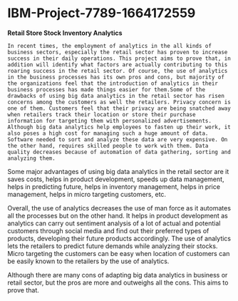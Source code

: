 # IBM-Project-7789-1664172559

<b>Retail Store Stock Inventory Analytics</b>

	In recent times, the employment of analytics in the all kinds of business sectors, especially the retail sector has proven to increase success in their daily operations. This project aims to prove that, in addition will identify what factors are actually contributing to this roaring success in the retail sector. Of course, the use of analytics in the business processes has its own pros and cons, but majority of the organizations feel that the introduction of analytics in their business processes has made things easier for them.Some of the drawbacks of using big data analytics in the retail sector has risen concerns among the customers as well the retailers. Privacy concern is one of them. Customers feel that their privacy are being snatched away when retailers track their location or store their purchase information for targeting them with personalized advertisements. Although big data analytics help employees to fasten up their work, it also poses a high cost for managing such a huge amount of data. Software needed to sort and analyze these data are very expensive. On the other hand, requires skilled people to work with them. Data quality decreases because of automation of data gathering, sorting and analyzing them.

Some major advantages of using big data analytics in the retail sector  are it saves costs, helps in product development, speeds up data management, helps in predicting future, helps in inventory management, helps in price management, helps in micro targeting customers, etc.

Overall, the use of analytics decreases the use of man force as it automates all the processes but on the other hand. It helps in product development as analytics can carry out sentiment analysis of a lot of actual and potential customers through social media and find out their preferred types of products, developing their future products accordingly. The use of analytics lets the retailers to predict future demands while analyzing their stocks. Micro targeting the customers can be easy when location of customers can be easily known to the retailers by the use of analytics. 

Although there are many cons of adapting big data analytics in business or retail sector, but the pros are more and outweighs all the cons. This aims to prove that.
